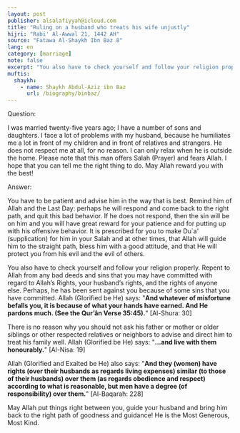 ```yaml
---
layout: post
publisher: alsalafiyyah@icloud.com
title: "Ruling on a husband who treats his wife unjustly"
hijri: "Rabi' Al-Awwal 21, 1442 AH"
source: "Fatawa Al-Shaykh Ibn Baz 8"
lang: en
category: [marriage]
note: false
excerpt: "You also have to check yourself and follow your religion properly. Repent to Allah from any bad deeds and sins that you may have committed with regard to Allah’s Rights, your husband’s rights, and the rights of anyone else. Perhaps, he has been sent against you because of some sins that you have committed."
muftis:
  shaykh: 
    - name: Shaykh Abdul-Aziz ibn Baz
      url: /biography/binbaz/
---
```


Question:

I was married twenty-five years ago; I have a number of sons and daughters. I face a lot of problems with my husband, because he humiliates me a lot in front of my children and in front of relatives and strangers. He does not respect me at all, for no reason. I can only relax when he is outside the home. Please note that this man offers Salah (Prayer) and fears Allah. I hope that you can tell me the right thing to do. May Allah reward you with the best! 

Answer: 

You have to be patient and advise him in the way that is best. Remind him of Allah and the Last Day: perhaps he will respond and come back to the right path, and quit this bad behavior. If he does not respond, then the sin will be on him and you will have great reward for your patience and for putting up with his offensive behavior. It is prescribed for you to make Du`a' (supplication) for him in your Salah and at other times, that Allah will guide him to the straight path, bless him with a good attitude, and that He will protect you from his evil and the evil of others.

You also have to check yourself and follow your religion properly. Repent to Allah from any bad deeds and sins that you may have committed with regard to Allah’s Rights, your husband’s rights, and the rights of anyone else. Perhaps, he has been sent against you because of some sins that you have committed. Allah (Glorified be He) says: "**And whatever of misfortune befalls you, it is because of what your hands have earned. And He pardons much. (See the Qur’ân Verse 35:45).**" [Al-Shura: 30] 

There is no reason why you should not ask his father or mother or older siblings or other respected relatives or neighbors to advise and direct him to treat his family well. Allah (Glorified be He) says: "**...and live with them honourably.**" [Al-Nisa: 19] 

Allah (Glorified and Exalted be He) also says: "**And they (women) have rights (over their husbands as regards living expenses) similar (to those of their husbands) over them (as regards obedience and respect) according to what is reasonable, but men have a degree (of responsibility) over them.**" [Al-Baqarah: 228] 

May Allah put things right between you, guide your husband and bring him back to the right path of goodness and guidance! He is the Most Generous, Most Kind. 
